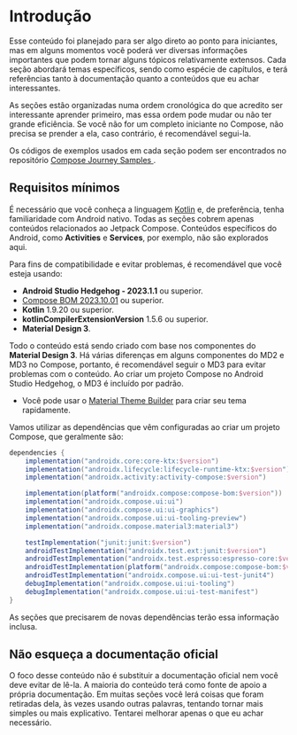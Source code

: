 # Introdução

Esse conteúdo foi planejado para ser algo direto ao ponto para iniciantes, mas em alguns momentos você poderá ver diversas informações importantes que podem tornar alguns tópicos relativamente extensos. Cada seção abordará temas específicos, sendo como espécie de capítulos, e terá referências tanto à documentação quanto a conteúdos que eu achar interessantes.

As seções estão organizadas numa ordem cronológica do que acredito ser interessante aprender primeiro, mas essa ordem pode mudar ou não ter grande eficiência. Se você não for um completo iniciante no Compose, não precisa se prender a ela, caso contrário, é recomendável segui-la.

Os códigos de exemplos usados em cada seção podem ser encontrados no repositório [Compose Journey Samples
](https://github.com/jsericksk/Compose-Journey-Samples).

## Requisitos mínimos

É necessário que você conheça a linguagem [Kotlin](https://kotlinlang.org/docs/home.html) e, de preferência, tenha familiaridade com Android nativo. Todas as seções cobrem apenas conteúdos relacionados ao Jetpack Compose. Conteúdos específicos do Android, como **Activities** e **Services**, por exemplo, não são explorados aqui.

Para fins de compatibilidade e evitar problemas, é recomendável que você esteja usando:

- **Android Studio Hedgehog - 2023.1.1** ou superior.
- [Compose BOM 2023.10.01](https://developer.android.com/jetpack/compose/bom/bom-mapping) ou superior.
- **Kotlin** 1.9.20 ou superior.
- **kotlinCompilerExtensionVersion** 1.5.6 ou superior.
- **Material Design 3**.

Todo o conteúdo está sendo criado com base nos componentes do **Material Design 3**. Há várias diferenças em alguns componentes do MD2 e MD3 no Compose, portanto, é recomendável seguir o MD3 para evitar problemas com o conteúdo. Ao criar um projeto Compose no Android Studio Hedgehog, o MD3 é incluído por padrão.

- Você pode usar o [Material Theme Builder](https://m3.material.io/theme-builder) para criar seu tema rapidamente.

Vamos utilizar as dependências que vêm configuradas ao criar um projeto Compose, que geralmente são:

```gradle
dependencies {
    implementation("androidx.core:core-ktx:$version")
    implementation("androidx.lifecycle:lifecycle-runtime-ktx:$version")
    implementation("androidx.activity:activity-compose:$version")

    implementation(platform("androidx.compose:compose-bom:$version"))
    implementation("androidx.compose.ui:ui")
    implementation("androidx.compose.ui:ui-graphics")
    implementation("androidx.compose.ui:ui-tooling-preview")
    implementation("androidx.compose.material3:material3")

    testImplementation("junit:junit:$version")
    androidTestImplementation("androidx.test.ext:junit:$version")
    androidTestImplementation("androidx.test.espresso:espresso-core:$version")
    androidTestImplementation(platform("androidx.compose:compose-bom:$version"))
    androidTestImplementation("androidx.compose.ui:ui-test-junit4")
    debugImplementation("androidx.compose.ui:ui-tooling")
    debugImplementation("androidx.compose.ui:ui-test-manifest")
}
```

As seções que precisarem de novas dependências terão essa informação inclusa.

## Não esqueça a documentação oficial

O foco desse conteúdo não é substituir a documentação oficial nem você deve evitar de lê-la. A maioria do conteúdo terá como fonte de apoio a própria documentação. Em muitas seções você lerá coisas que foram retiradas dela, às vezes usando outras palavras, tentando tornar mais simples ou mais explicativo. Tentarei melhorar apenas o que eu achar necessário.